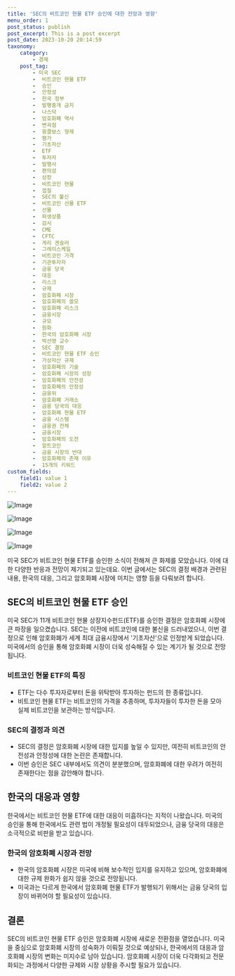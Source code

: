 ```yaml
---
title: 'SEC의 비트코인 현물 ETF 승인에 대한 전망과 영향'
menu_order: 1
post_status: publish
post_excerpt: This is a post excerpt
post_date: 2023-10-20 20:14:59
taxonomy:
    category:
        - 경제
    post_tag:
        - 미국 SEC
        -  비트코인 현물 ETF
        -  승인
        -  안정성
        -  한국 정부
        -  발행중개 금지
        -  나스닥
        -  암호화폐 역사
        -  변곡점
        -  윙클보스 형제
        -  평가
        -  기초자산
        -  ETF
        -  투자자
        -  발행사
        -  편의성
        -  상장
        -  비트코인 현물
        -  껍질
        -  SEC의 불신
        -  비트코인 선물 ETF
        -  선물
        -  파생상품
        -  감시
        -  CME
        -  CFTC
        -  게리 겐슬러
        -  그레이스케일
        -  비트코인 가격
        -  기관투자자
        -  금융 당국
        -  대응
        -  리스크
        -  규제
        -  암호화폐 시장
        -  암호화폐의 쓸모
        -  암호화폐 리스크
        -  금융시장
        -  규모
        -  원화
        -  한국의 암호화폐 시장
        -  박선영 교수
        -  SEC 결정
        -  비트코인 현물 ETF 승인
        -  가상자산 규제
        -  암호화폐의 기술
        -  암호화폐 시장의 성장
        -  암호화폐의 안전성
        -  암호화폐의 안정성
        -  금융위
        -  암호화폐 거래소
        -  금융 당국의 대응
        -  암호화폐 현물 ETF
        -  금융 시스템
        -  금융권 전체
        -  금융시장
        -  암호화폐의 도전
        -  알트코인
        -  금융 시장의 반대
        -  암호화폐의 존재 이유
        -  15개의 키워드
custom_fields:
    field1: value 1
    field2: value 2
---
```


![Image](https://imgnews.pstatic.net/image/308/2024/02/07/0000034252_001_20240207070719090.jpg?type=w647)

![Image](https://imgnews.pstatic.net/image/308/2024/02/07/0000034252_004_20240207070719191.jpg?type=w647)

![Image](https://imgnews.pstatic.net/image/308/2024/02/07/0000034252_003_20240207070719156.jpg?type=w647)

![Image](https://imgnews.pstatic.net/image/308/2024/02/07/0000034252_002_20240207070719124.jpg?type=w647)


미국 SEC가 비트코인 현물 ETF를 승인한 소식이 전해져 큰 화제를 모았습니다. 이에 대한 다양한 반응과 전망이 제기되고 있는데요. 이번 글에서는 SEC의 결정 배경과 관련된 내용, 한국의 대응, 그리고 암호화폐 시장에 미치는 영향 등을 다뤄보려 합니다.

## SEC의 비트코인 현물 ETF 승인
미국 SEC가 11개 비트코인 현물 상장지수펀드(ETF)를 승인한 결정은 암호화폐 시장에 큰 파장을 일으켰습니다. SEC는 이전에 비트코인에 대한 불신을 드러내었으나, 이번 결정으로 인해 암호화폐가 세계 최대 금융시장에서 '기초자산'으로 인정받게 되었습니다. 미국에서의 승인을 통해 암호화폐 시장이 더욱 성숙해질 수 있는 계기가 될 것으로 전망됩니다.

### 비트코인 현물 ETF의 특징
- ETF는 다수 투자자로부터 돈을 위탁받아 투자하는 펀드의 한 종류입니다.
- 비트코인 현물 ETF는 비트코인의 가격을 추종하며, 투자자들이 투자한 돈을 모아 실제 비트코인을 보관하는 방식입니다.

### SEC의 결정과 의견
- SEC의 결정은 암호화폐 시장에 대한 입지를 높일 수 있지만, 여전히 비트코인의 안전성과 안정성에 대한 논란은 존재합니다.
- 이번 승인은 SEC 내부에서도 의견이 분분했으며, 암호화폐에 대한 우려가 여전히 존재한다는 점을 감안해야 합니다.

## 한국의 대응과 영향
한국에서는 비트코인 현물 ETF에 대한 대응이 미흡하다는 지적이 나왔습니다. 미국의 승인을 통해 한국에서도 관련 법이 개정될 필요성이 대두되었으나, 금융 당국의 대응은 소극적으로 비판을 받고 있습니다.

### 한국의 암호화폐 시장과 전망
- 한국의 암호화폐 시장은 미국에 비해 보수적인 입지를 유지하고 있으며, 암호화폐에 대한 규제 완화가 쉽지 않을 것으로 전망됩니다.
- 미국과는 다르게 한국에서 암호화폐 현물 ETF가 발행되기 위해서는 금융 당국의 입장이 바뀌어야 할 필요성이 있습니다.

## 결론
SEC의 비트코인 현물 ETF 승인은 암호화폐 시장에 새로운 전환점을 열었습니다. 미국을 중심으로 암호화폐 시장의 성숙화가 이뤄질 것으로 예상되나, 한국에서의 대응과 암호화폐 시장의 변화는 미지수로 남아 있습니다. 암호화폐 시장이 더욱 다각화되고 전문화되는 과정에서 다양한 규제와 시장 상황을 주시할 필요가 있습니다.
